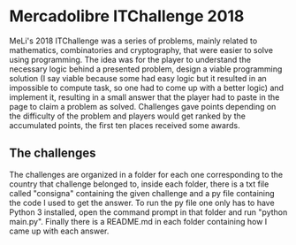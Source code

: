 # Mercadolibre ITChallenge 2018

MeLi's 2018 ITChallenge was a series of problems, mainly related to mathematics, combinatories and cryptography, that were easier to solve using programming. The idea was for the player to understand the necessary logic behind a presented problem, design a viable programming solution (I say viable because some had easy logic but it resulted in an impossible to compute task, so one had to come up with a better logic) and implement it, resulting in a small answer that the player had to paste in the page to claim a problem as solved. Challenges gave points depending on the difficulty of the problem and players would get ranked by the accumulated points, the first ten places received some awards.

## The challenges

The challenges are organized in a folder for each one corresponding to the country that challenge belonged to, inside each folder, there is a txt file called "consigna" containing the given challenge and a py file containing the code I used to get the answer. To run the py file one only has to have Python 3 installed, open the command prompt in that folder and run "python main.py". Finally there is a README.md in each folder containing how I came up with each answer.